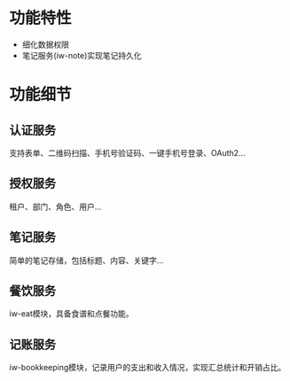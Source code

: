 # 功能特性
* 细化数据权限
* 笔记服务(iw-note)实现笔记持久化

# 功能细节
## 认证服务
支持表单、二维码扫描、手机号验证码、一键手机号登录、OAuth2...
## 授权服务 
租户、部门、角色、用户...
## 笔记服务
简单的笔记存储，包括标题、内容、关键字...
## 餐饮服务
iw-eat模块，具备食谱和点餐功能。
## 记账服务
iw-bookkeeping模块，记录用户的支出和收入情况，实现汇总统计和开销占比。